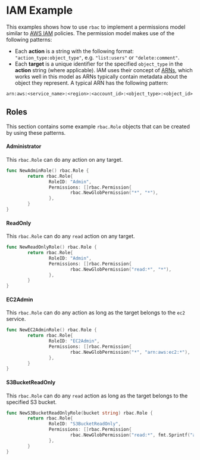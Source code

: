 # IAM Example
This examples shows how to use `rbac` to implement a permissions model similar to [AWS IAM](https://docs.aws.amazon.com/IAM/latest/UserGuide/access_policies.html#access_policies-json) policies. 
The permission model makes use of the following patterns:
* Each **action** is a string with the following format: `"action_type:object_type"`, e.g. `"list:users"` or `"delete:comment"`. 
* Each **target** is a unique identifier for the specified `object_type` in the **action** string (where applicable). 
IAM uses their concept of [ARNs](https://docs.aws.amazon.com/general/latest/gr/aws-arns-and-namespaces.html), which works well in this model as ARNs typically contain metadata about the object they represent. 
A typical ARN has the following pattern: 
```
arn:aws:<service_name>:<region>:<account_id>:<object_type>:<object_id>
```

## Roles
This section contains some example `rbac.Role` objects that can be created by using these patterns. 

#### Administrator
This `rbac.Role` can do any action on any target. 

```go
func NewAdminRole() rbac.Role {
        return rbac.Role{
                RoleID: "Admin",
                Permissions: []rbac.Permission{
                        rbac.NewGlobPermission("*", "*"),
                },
        }
}
```

#### ReadOnly
This `rbac.Role` can do any `read` action on any target.

```go
func NewReadOnlyRole() rbac.Role {
        return rbac.Role{
                RoleID: "Admin",
                Permissions: []rbac.Permission{
                        rbac.NewGlobPermission("read:*", "*"),
                },
        }
}
```

#### EC2Admin
This `rbac.Role` can do any action as long as the target belongs to the `ec2` service. 

```go
func NewEC2AdminRole() rbac.Role {
        return rbac.Role{
                RoleID: "EC2Admin",
                Permissions: []rbac.Permission{
                        rbac.NewGlobPermission("*", "arn:aws:ec2:*"),
                },
        }
}
```

#### S3BucketReadOnly
This `rbac.Role` can do any `read` action as long as the target belongs to the specified S3 bucket. 

```go
func NewS3BucketReadOnlyRole(bucket string) rbac.Role {
        return rbac.Role{
                RoleID: "S3BucketReadOnly",
                Permissions: []rbac.Permission{
                        rbac.NewGlobPermission("read:*", fmt.Sprintf("arn:aws:s3:::%s*", bucket)),
                },
        }
}
```

